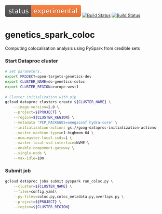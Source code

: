 [![status: experimental](https://github.com/GIScience/badges/raw/master/status/experimental.svg)](https://github.com/GIScience/badges#experimental)
[![Build Status](https://github.com/opentargets/genetics_spark_coloc/actions/workflows/black.yml/badge.svg)](https://github.com/opentargets/genetics_spark_coloc/actions/)
[![Build Status](https://github.com/opentargets/genetics_spark_coloc/actions/workflows/pylint.yml/badge.svg)](https://github.com/opentargets/genetics_spark_coloc/actions/)

# genetics_spark_coloc
Computing colocalisation analysis using PySpark from credible sets

### Start Dataproc cluster

```bash
# Set parameters.
export PROJECT=open-targets-genetics-dev
export CLUSTER_NAME=do-genetics-coloc
export CLUSTER_REGION=europe-west1

# Cluster initialization with pip
gcloud dataproc clusters create ${CLUSTER_NAME} \
    --image-version=2.0 \
    --project=${PROJECT} \
    --region=${CLUSTER_REGION} \
    --metadata 'PIP_PACKAGES=omegaconf hydra-core' \
    --initialization-actions gs://goog-dataproc-initialization-actions-europe-west1/python/pip-install.sh                                                  \
    --master-machine-type=n1-highmem-64 \
    --num-master-local-ssds=1 \
    --master-local-ssd-interface=NVME \
    --enable-component-gateway \
    --single-node \
    --max-idle=10m
```

### Submit job

```bash
gcloud dataproc jobs submit pyspark run_coloc.py \
    --cluster=${CLUSTER_NAME} \
    --files=config.yaml\
    --py-files=coloc.py,coloc_metadata.py,overlaps.py \
    --project=${PROJECT} \
    --region=${CLUSTER_REGION}
```
